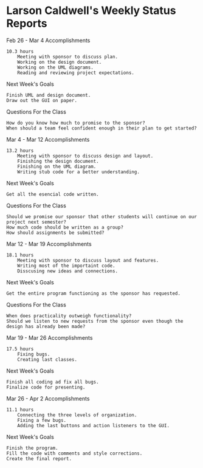 Larson Caldwell's Weekly Status Reports
==========================================

Feb 26 - Mar 4
Accomplishments

    10.3 hours
        Meeting with sponsor to discuss plan.
        Working on the design document.
        Working on the UML diagrams.
        Reading and reviewing project expectations.

Next Week's Goals

    Finish UML and design document.
    Draw out the GUI on paper.

Questions For the Class

    How do you know how much to promise to the sponsor?
    When should a team feel confident enough in their plan to get started?



Mar 4 - Mar 12
Accomplishments

    13.2 hours
        Meeting with sponsor to discuss design and layout.
        Finishing the design document.
        Finishing on the UML diagram.
        Writing stub code for a better understanding.

Next Week's Goals

    Get all the esencial code written.
    
Questions For the Class

    Should we promise our sponsor that other students will continue on our project next semester?
    How much code should be written as a group?
    How should assignments be submitted?



Mar 12 - Mar 19
Accomplishments

    18.1 hours
        Meeting with sponsor to discuss layout and features.
        Writing most of the importaint code.
        Disscusing new ideas and connections.

Next Week's Goals

    Get the entire program functioning as the sponsor has requested.
    
Questions For the Class

    When does practicality outweigh functionality?
    Should we listen to new requests from the sponsor even though the design has already been made?



Mar 19 - Mar 26
Accomplishments

    17.5 hours
        Fixing bugs.
        Creating last classes.

Next Week's Goals

    Finish all coding ad fix all bugs.
    Finalize code for presenting.



Mar 26 - Apr 2
Accomplishments

    11.1 hours
        Connecting the three levels of organization.
        Fixing a few bugs.
        Adding the last buttons and action listeners to the GUI.

Next Week's Goals

    Finish the program.
    Fill the code with comments and style corrections.
    Create the final report.
